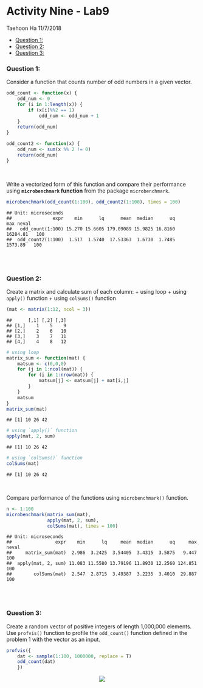 Activity Nine - Lab9
================
Taehoon Ha
11/7/2018

-   [Question 1:](#question-1)
-   [Question 2:](#question-2)
-   [Question 3:](#question-3)

### Question 1:

Consider a function that counts number of odd numbers in a given vector.

``` r
odd_count <- function(x) {
    odd_num <- 0
    for (i in 1:length(x)) {
        if (x[i]%%2 == 1) 
            odd_num <- odd_num + 1
    }
    return(odd_num)
}
```

``` r
odd_count2 <- function(x) {
    odd_num <- sum(x %% 2 != 0)
    return(odd_num)
}
```

<br>

Write a vectorized form of this function and compare their performance using **`microbenchmark` function** from the package `microbenchmark`.

``` r
microbenchmark(odd_count(1:100), odd_count2(1:100), times = 100)
```

    ## Unit: microseconds
    ##               expr    min      lq      mean  median      uq      max neval
    ##   odd_count(1:100) 15.270 15.6605 179.09089 15.9825 16.8160 16284.81   100
    ##  odd_count2(1:100)  1.517  1.5740  17.53363  1.6730  1.7485  1573.89   100

<br><br>

### Question 2:

Create a matrix and calculate sum of each column: + using loop + using `apply()` function + using `colSums()` function

``` r
(mat <- matrix(1:12, ncol = 3))
```

    ##      [,1] [,2] [,3]
    ## [1,]    1    5    9
    ## [2,]    2    6   10
    ## [3,]    3    7   11
    ## [4,]    4    8   12

``` r
# using loop
matrix_sum <- function(mat) {
    matsum <- c(0,0,0)
    for (j in 1:ncol(mat)) {
        for (i in 1:nrow(mat)) {
            matsum[j] <- matsum[j] + mat[i,j]
        }
    }
    matsum
}
matrix_sum(mat)
```

    ## [1] 10 26 42

``` r
# using `apply()` function
apply(mat, 2, sum)
```

    ## [1] 10 26 42

``` r
# using `colSums()` function
colSums(mat)
```

    ## [1] 10 26 42

<br>

Compare performance of the functions using `microbenchmark()` function.

``` r
n <- 1:100
microbenchmark(matrix_sum(mat),
               apply(mat, 2, sum),
               colSums(mat), times = 100)
```

    ## Unit: microseconds
    ##                expr    min      lq     mean  median      uq     max neval
    ##     matrix_sum(mat)  2.986  3.2425  3.54405  3.4315  3.5875   9.447   100
    ##  apply(mat, 2, sum) 11.083 11.5580 13.79196 11.8930 12.2560 124.851   100
    ##        colSums(mat)  2.547  2.8715  3.49387  3.2235  3.4010  29.887   100

<br><br>

### Question 3:

Create a random vector of positive integers of length 1,000,000 elements. Use `profvis()` function to profile the `odd_count()` function defined in the problem 1 with the vector as an input.

``` r
profvis({
    dat <- sample(1:100, 1000000, replace = T)
    odd_count(dat)
    })
```

<p align="center">
<img src = 'https://ws2.sinaimg.cn/large/006tNbRwly1fx7nb72zvzj31hi0wm0zx.jpg'>
</p>
<br>
